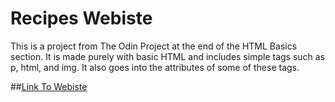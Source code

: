 # Recipes Webiste

This is a project from The Odin Project at the end of the HTML Basics section.
It is made purely with basic HTML and includes simple tags such as p, html,
and img. It also goes into the attributes of some of these tags.

##<a href="https://seancagin.github.io/odin-recipes/index.html">Link To Webiste</a>
